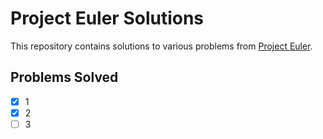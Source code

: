 # Project Euler Solutions

This repository contains solutions to various problems from [Project Euler](https://projecteuler.net/).

## Problems Solved
- [x] 1
- [x] 2
- [ ] 3
